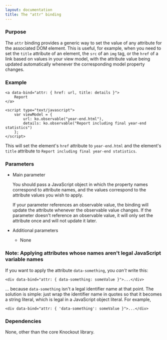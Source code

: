 ```yaml
---
layout: documentation
title: The "attr" binding
---
```


### Purpose
The `attr` binding provides a generic way to set the value of any attribute for the associated DOM element.  This is useful, for example, when you need to set the `title` attribute of an element, the `src` of an `img` tag, or the `href` of a link based on values in your view model, with the attribute value being updated automatically whenever the corresponding model property changes.

### Example
    <a data-bind="attr: { href: url, title: details }">
        Report
    </a>
    
    <script type="text/javascript">
        var viewModel = {
            url: ko.observable("year-end.html"),
            details: ko.observable("Report including final year-end statistics")
        };
    </script>

This will set the element's `href` attribute to `year-end.html` and the element's `title` attribute to `Report including final year-end statistics`.

### Parameters

  * Main parameter
   
    You should pass a JavaScript object in which the property names correspond to attribute names, and the values correspond to the attribute values you wish to apply.
 
    If your parameter references an observable value, the binding will update the attribute whenever the observable value changes. If the parameter doesn't reference an observable value, it will only set the attribute once and will not update it later.
   
  * Additional parameters 

     * None
   
### Note: Applying attributes whose names aren't legal JavaScript variable names

If you want to apply the attribute `data-something`, you *can't* write this:

    <div data-bind="attr: { data-something: someValue }">...</div>

... because `data-something` isn't a legal identifier name at that point. The solution is simple: just wrap the identifier name in quotes so that it becomes a string literal, which is legal in a JavaScript object literal. For example,

    <div data-bind="attr: { 'data-something': someValue }">...</div>

### Dependencies

None, other than the core Knockout library.